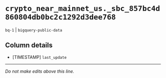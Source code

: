 # `crypto_near_mainnet_us._sbc_857bc4d860804db0bc2c1292d3dee768`
`bq-1` | `bigquery-public-data`

## Column details
* [TIMESTAMP] `last_update`

-------------------------------------------------------------------------------
*Do not make edits above this line.*
